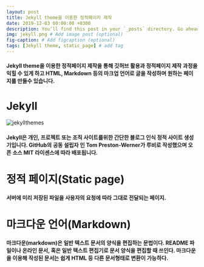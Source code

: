 ```yaml
---
layout: post
title: Jekyll theme을 이용한 정적페이지 제작
date: 2019-12-03 00:00:00 +0300
description: You’ll find this post in your `_posts` directory. Go ahead and edit it and re-build the site to see your changes. # Add post description (optional)
img: jekyll.png # Add image post (optional)
fig-caption: # Add figcaption (optional)
tags: [Jekyll theme, static_page] # add tag
---
```



#### Jekyll theme을 이용한 정적페이지 제작을 통해 깃허브 활용과 정적페이지 제작 과정을 익힐 수 있게 하고 HTML, Markdown 등의 마크업 언어로 글을 작성하며 원하는 페이지를 만들수 있습니다.

# **Jekyll**
![jekyllthemes]({{site.baseurl}}/assets/img/jekyllthemes.png)

#### Jekyll은 개인, 프로젝트 또는 조직 사이트를위한 간단한 블로그 인식 정적 사이트 생성기입니다. GitHub의 공동 설립자 인 Tom Preston-Werner가 루비로 작성했으며 오픈 소스 MIT 라이센스에 따라 배포됩니다.

# **정적 페이지(Static page)**
#### 서버에 미리 저장된 파일을 사용자의 요청에 따라 그대로 전달되는 페이지.

# **마크다운 언어(Markdown)**
#### 마크다운(markdown)은 일반 텍스트 문서의 양식을 편집하는 문법이다. README 파일이나 온라인 문서, 혹은 일반 텍스트 편집기로 문서 양식을 편집할 때 쓰인다. 마크다운을 이용해 작성된 문서는 쉽게 HTML 등 다른 문서형태로 변환이 가능하다.

